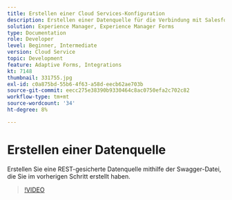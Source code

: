 ```yaml
---
title: Erstellen einer Cloud Services-Konfiguration
description: Erstellen einer Datenquelle für die Verbindung mit Salesforce mithilfe der OAuth-Anmeldeinformationen
solution: Experience Manager, Experience Manager Forms
type: Documentation
role: Developer
level: Beginner, Intermediate
version: Cloud Service
topic: Development
feature: Adaptive Forms, Integrations
kt: 7148
thumbnail: 331755.jpg
exl-id: c0a875bd-55b6-4f63-a58d-eecb62ae703b
source-git-commit: eecc275e38390b9330464c8ac0750efa2c702c82
workflow-type: tm+mt
source-wordcount: '34'
ht-degree: 8%

---
```


# Erstellen einer Datenquelle

Erstellen Sie eine REST-gesicherte Datenquelle mithilfe der Swagger-Datei, die Sie im vorherigen Schritt erstellt haben.

>[!VIDEO](https://video.tv.adobe.com/v/331755?quality=12&learn=on)
